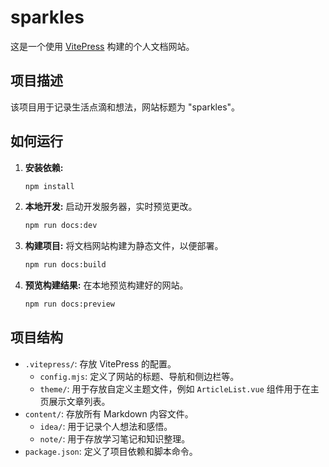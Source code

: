 # sparkles

这是一个使用 [VitePress](https.vitepress.dev) 构建的个人文档网站。

## 项目描述

该项目用于记录生活点滴和想法，网站标题为 "sparkles"。

## 如何运行

1. **安装依赖:**

    ```bash
    npm install
    ```

2. **本地开发:**
    启动开发服务器，实时预览更改。

    ```bash
    npm run docs:dev
    ```

3. **构建项目:**
    将文档网站构建为静态文件，以便部署。

    ```bash
    npm run docs:build
    ```

4. **预览构建结果:**
    在本地预览构建好的网站。

    ```bash
    npm run docs:preview
    ```

## 项目结构

- `.vitepress/`: 存放 VitePress 的配置。
  - `config.mjs`: 定义了网站的标题、导航和侧边栏等。
  - `theme/`: 用于存放自定义主题文件，例如 `ArticleList.vue` 组件用于在主页展示文章列表。
- `content/`: 存放所有 Markdown 内容文件。
  - `idea/`: 用于记录个人想法和感悟。
  - `note/`: 用于存放学习笔记和知识整理。
- `package.json`: 定义了项目依赖和脚本命令。
